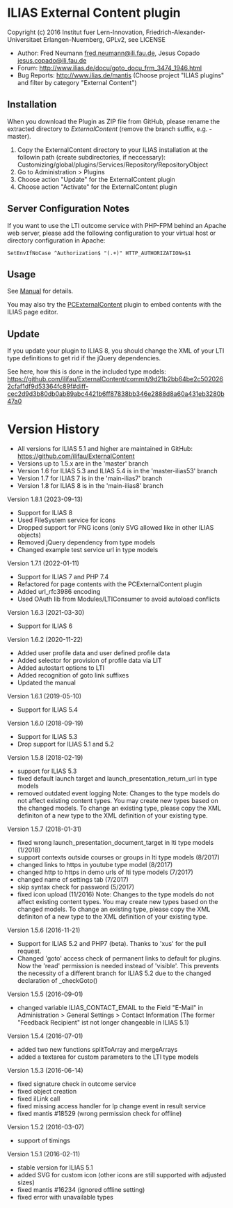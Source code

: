 ILIAS External Content plugin
=============================

Copyright (c) 2016 Institut fuer Lern-Innovation, Friedrich-Alexander-Universitaet Erlangen-Nuernberg, GPLv2, see LICENSE

- Author:   Fred Neumann <fred.neumann@ili.fau.de>, Jesus Copado <jesus.copado@ili.fau.de>
- Forum: http://www.ilias.de/docu/goto_docu_frm_3474_1946.html
- Bug Reports: http://www.ilias.de/mantis (Choose project "ILIAS plugins" and filter by category "External Content")


Installation
------------

When you download the Plugin as ZIP file from GitHub, please rename the extracted directory to *ExternalContent*
(remove the branch suffix, e.g. -master).

1. Copy the ExternalContent directory to your ILIAS installation at the followin path
(create subdirectories, if neccessary): Customizing/global/plugins/Services/Repository/RepositoryObject
2. Go to Administration > Plugins
3. Choose action  "Update" for the ExternalContent plugin
4. Choose action  "Activate" for the ExternalContent plugin

Server Configuration Notes
--------------------------

If you want to use the LTI outcome service with PHP-FPM behind an Apache web server, please add the following configuration
to your virtual host or directory configuration in Apache:

`SetEnvIfNoCase ^Authorization$ "(.+)" HTTP_AUTHORIZATION=$1`

Usage
-----

See [Manual](docs/Manual.pdf) for details.

You may also try the [PCExternalContent](https://github.com/ilifau/PCExternalContent) plugin to embed contents with the ILIAS page editor.


Update
------

If you update your plugin to ILIAS 8, you should change the XML of your LTI type definitions to get rid if the jQuery dependencies.

See here, how this is done in the included type models:
https://github.com/ilifau/ExternalContent/commit/9d21b2bb64be2c5020262cfaf1df9d53364fc89f#diff-cec2d9d3b80db0ab89abc4421b6ff87838bb346e2888d8a60a431eb3280b47a0


Version History
===============

* All versions for ILIAS 5.1 and higher are maintained in GitHub: https://github.com/ilifau/ExternalContent
* Versions up to 1.5.x are in the 'master' branch
* Version 1.6 for ILIAS 5.3 and ILIAS 5.4 is in the 'master-ilias53' branch
* Version 1.7 for ILIAS 7 is in the 'main-ilias7' branch
* Version 1.8 for ILIAS 8 is in the 'main-ilias8' branch

Version 1.8.1 (2023-09-13)
* Support for ILIAS 8
* Used FileSystem service for icons
* Dropped support for PNG icons (only SVG allowed like in other ILIAS objects)
* Removed jQuery dependency from type models
* Changed example test service url in type models

Version 1.7.1 (2022-01-11)
* Support for ILIAS 7 and PHP 7.4
* Refactored for page contents with the PCExternalContent plugin
* Added url_rfc3986 encoding
* Used OAuth lib from Modules/LTIConsumer to avoid autoload conflicts

Version 1.6.3 (2021-03-30)
* Support for ILIAS 6

Version 1.6.2 (2020-11-22)
* Added user profile data and user defined profile data
* Added selector for provision of profile data via LIT
* Added autostart options to LTI
* Added recognition of goto link suffixes
* Updated the manual

Version 1.6.1 (2019-05-10)
* Support for ILIAS 5.4

Version 1.6.0 (2018-09-19)
* Support for ILIAS 5.3
* Drop support for ILIAS 5.1 and 5.2

Version 1.5.8 (2018-02-19)
* support for ILIAS 5.3
* fixed default launch target and launch_presentation_return_url in type models
* removed outdated event logging
Note:
Changes to the type models do not affect existing content types. You may create new types based on the changed models.
To change an existing type, please copy the XML definiton of a new type to the XML definition of your existing type.

Version 1.5.7 (2018-01-31)
* fixed wrong launch_presentation_document_target in lti type models (1/2018)
* support contexts outside courses or groups in lti type models (8/2017)
* changed links to https in youtube type model (8/2017)
* changed http to https in demo urls of lti type models (7/2017)
* changed name of settings tab (7/2017)
* skip syntax check for password (5/2017)
* fixed icon upload (11/2016)
Note:
Changes to the type models do not affect existing content types. You may create new types based on the changed models.
To change an existing type, please copy the XML definiton of a new type to the XML definition of your existing type.


Version 1.5.6 (2016-11-21)
* Support for ILIAS 5.2 and PHP7 (beta). Thanks to 'xus' for the pull request.
* Changed 'goto' access check of permanent links to default for plugins. Now the 'read' permission is needed instead of 'visible'.
  This prevents the necessity of a different branch for ILIAS 5.2 due to the changed declaration of _checkGoto()

Version 1.5.5 (2016-09-01)
* changed variable ILIAS_CONTACT_EMAIL to the Field "E-Mail" in Administration > General Settings > Contact Information
  (The former "Feedback Recipient" ist not longer changeable in ILIAS 5.1)

Version 1.5.4 (2016-07-01)
* added two new functions splitToArray and mergeArrays
* added a textarea for custom parameters to the LTI type models

Version 1.5.3 (2016-06-14)
* fixed signature check in outcome service
* fixed object creation
* fixed ilLink call
* fixed missing access handler for lp change event in result service
* fixed mantis #18529 (wrong permission check for offline)

Version 1.5.2 (2016-03-07)
* support of timings

Version 1.5.1 (2016-02-11)
* stable version for ILIAS 5.1
* added SVG for custom icon (other icons are still supported with adjusted sizes)
* fixed mantis #16234 (ignored offline setting)
* fixed error with unavailable types


